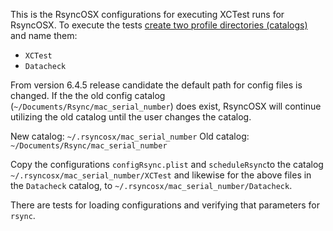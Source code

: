 This is the RsyncOSX configurations for executing XCTest runs for RsyncOSX. To execute the tests [create two profile directories (catalogs)](https://rsyncosx.github.io/configfiles) and name them:

- `XCTest`
- `Datacheck`

From version 6.4.5 release candidate the default path for config files is changed. If the the old config catalog (`~/Documents/Rsync/mac_serial_number`) does exist, RsyncOSX will continue utilizing the old catalog until the user changes the catalog.

New catalog: `~/.rsyncosx/mac_serial_number`
Old catalog: `~/Documents/Rsync/mac_serial_number`

Copy the configurations `configRsync.plist` and `scheduleRsync`to the catalog `~/.rsyncosx/mac_serial_number/XCTest` and likewise for the above files in the `Datacheck` catalog, to `~/.rsyncosx/mac_serial_number/Datacheck`.

There are tests for loading configurations and verifying that parameters for `rsync`.
